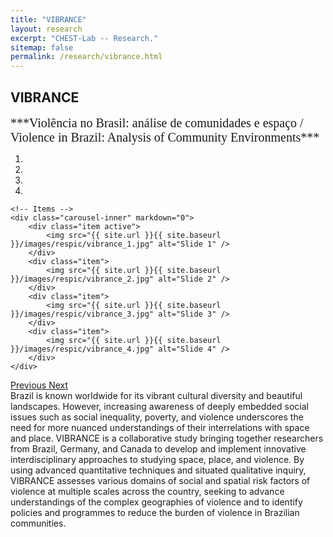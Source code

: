 ```yaml
---
title: "VIBRANCE"
layout: research
excerpt: "CHEST-Lab -- Research."
sitemap: false
permalink: /research/vibrance.html
---
```


## VIBRANCE
<span style="font-family:Times; font-size:20px; line-height: normal;">
***Violência no Brasil: análise de comunidades e espaço / Violence in Brazil: Analysis of Community Environments***<br>
</span>

</span>
<div markdown="0" id="carousel" class="carousel slide" data-ride="carousel" data-interval="6000" data-pause="hover" >
    <!-- Menu -->
    <ol class="carousel-indicators">
        <li data-target="#carousel" data-slide-to="0" class="active"></li>
        <li data-target="#carousel" data-slide-to="1"></li>
        <li data-target="#carousel" data-slide-to="2"></li>
        <li data-target="#carousel" data-slide-to="3"></li>
    </ol>

    <!-- Items -->
    <div class="carousel-inner" markdown="0">
        <div class="item active">
            <img src="{{ site.url }}{{ site.baseurl }}/images/respic/vibrance_1.jpg" alt="Slide 1" />
        </div>
        <div class="item">
            <img src="{{ site.url }}{{ site.baseurl }}/images/respic/vibrance_2.jpg" alt="Slide 2" />
        </div>
        <div class="item">
            <img src="{{ site.url }}{{ site.baseurl }}/images/respic/vibrance_3.jpg" alt="Slide 3" />
        </div>
        <div class="item">
            <img src="{{ site.url }}{{ site.baseurl }}/images/respic/vibrance_4.jpg" alt="Slide 4" />
        </div>
    </div>
  <a class="left carousel-control" href="#carousel" role="button" data-slide="prev">
    <span class="glyphicon glyphicon-chevron-left" aria-hidden="true"></span>
    <span class="sr-only">Previous</span>
  </a>
  <a class="right carousel-control" href="#carousel" role="button" data-slide="next">
    <span class="glyphicon glyphicon-chevron-right" aria-hidden="true"></span>
    <span class="sr-only">Next</span>
  </a>
</div>
Brazil is known worldwide for its vibrant cultural diversity and beautiful landscapes. However, increasing awareness of deeply embedded  social issues such as social inequality, poverty, and violence underscores the need for more nuanced understandings of their interrelations with space and place. VIBRANCE is a collaborative study bringing together researchers from Brazil, Germany, and Canada to develop and implement innovative interdisciplinary approaches to studying space, place, and violence. By using advanced quantitative techniques and situated qualitative inquiry, VIBRANCE assesses various domains of social and spatial risk factors of violence at multiple scales across the country, seeking to advance understandings of the complex geographies of violence and to identify policies and programmes to reduce the burden of violence in Brazilian communities.
